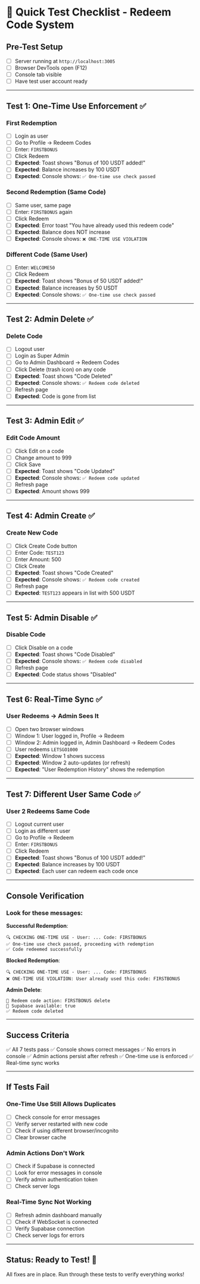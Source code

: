 # 🧪 Quick Test Checklist - Redeem Code System

## Pre-Test Setup
- [ ] Server running at `http://localhost:3005`
- [ ] Browser DevTools open (F12)
- [ ] Console tab visible
- [ ] Have test user account ready

---

## Test 1: One-Time Use Enforcement ✅

### First Redemption
- [ ] Login as user
- [ ] Go to Profile → Redeem Codes
- [ ] Enter: `FIRSTBONUS`
- [ ] Click Redeem
- [ ] **Expected**: Toast shows "Bonus of 100 USDT added!"
- [ ] **Expected**: Balance increases by 100 USDT
- [ ] **Expected**: Console shows: `✅ One-time use check passed`

### Second Redemption (Same Code)
- [ ] Same user, same page
- [ ] Enter: `FIRSTBONUS` again
- [ ] Click Redeem
- [ ] **Expected**: Error toast "You have already used this redeem code"
- [ ] **Expected**: Balance does NOT increase
- [ ] **Expected**: Console shows: `❌ ONE-TIME USE VIOLATION`

### Different Code (Same User)
- [ ] Enter: `WELCOME50`
- [ ] Click Redeem
- [ ] **Expected**: Toast shows "Bonus of 50 USDT added!"
- [ ] **Expected**: Balance increases by 50 USDT
- [ ] **Expected**: Console shows: `✅ One-time use check passed`

---

## Test 2: Admin Delete ✅

### Delete Code
- [ ] Logout user
- [ ] Login as Super Admin
- [ ] Go to Admin Dashboard → Redeem Codes
- [ ] Click Delete (trash icon) on any code
- [ ] **Expected**: Toast shows "Code Deleted"
- [ ] **Expected**: Console shows: `✅ Redeem code deleted`
- [ ] Refresh page
- [ ] **Expected**: Code is gone from list

---

## Test 3: Admin Edit ✅

### Edit Code Amount
- [ ] Click Edit on a code
- [ ] Change amount to 999
- [ ] Click Save
- [ ] **Expected**: Toast shows "Code Updated"
- [ ] **Expected**: Console shows: `✅ Redeem code updated`
- [ ] Refresh page
- [ ] **Expected**: Amount shows 999

---

## Test 4: Admin Create ✅

### Create New Code
- [ ] Click Create Code button
- [ ] Enter Code: `TEST123`
- [ ] Enter Amount: 500
- [ ] Click Create
- [ ] **Expected**: Toast shows "Code Created"
- [ ] **Expected**: Console shows: `✅ Redeem code created`
- [ ] Refresh page
- [ ] **Expected**: `TEST123` appears in list with 500 USDT

---

## Test 5: Admin Disable ✅

### Disable Code
- [ ] Click Disable on a code
- [ ] **Expected**: Toast shows "Code Disabled"
- [ ] **Expected**: Console shows: `✅ Redeem code disabled`
- [ ] Refresh page
- [ ] **Expected**: Code status shows "Disabled"

---

## Test 6: Real-Time Sync ✅

### User Redeems → Admin Sees It
- [ ] Open two browser windows
- [ ] Window 1: User logged in, Profile → Redeem
- [ ] Window 2: Admin logged in, Admin Dashboard → Redeem Codes
- [ ] User redeems `LETSGO1000`
- [ ] **Expected**: Window 1 shows success
- [ ] **Expected**: Window 2 auto-updates (or refresh)
- [ ] **Expected**: "User Redemption History" shows the redemption

---

## Test 7: Different User Same Code ✅

### User 2 Redeems Same Code
- [ ] Logout current user
- [ ] Login as different user
- [ ] Go to Profile → Redeem
- [ ] Enter: `FIRSTBONUS`
- [ ] Click Redeem
- [ ] **Expected**: Toast shows "Bonus of 100 USDT added!"
- [ ] **Expected**: Balance increases by 100 USDT
- [ ] **Expected**: Each user can redeem each code once

---

## Console Verification

### Look for these messages:

**Successful Redemption**:
```
🔍 CHECKING ONE-TIME USE - User: ... Code: FIRSTBONUS
✅ One-time use check passed, proceeding with redemption
✅ Code redeemed successfully
```

**Blocked Redemption**:
```
🔍 CHECKING ONE-TIME USE - User: ... Code: FIRSTBONUS
❌ ONE-TIME USE VIOLATION: User already used this code: FIRSTBONUS
```

**Admin Delete**:
```
🎁 Redeem code action: FIRSTBONUS delete
🎁 Supabase available: true
✅ Redeem code deleted
```

---

## Success Criteria

✅ All 7 tests pass
✅ Console shows correct messages
✅ No errors in console
✅ Admin actions persist after refresh
✅ One-time use is enforced
✅ Real-time sync works

---

## If Tests Fail

### One-Time Use Still Allows Duplicates
- [ ] Check console for error messages
- [ ] Verify server restarted with new code
- [ ] Check if using different browser/incognito
- [ ] Clear browser cache

### Admin Actions Don't Work
- [ ] Check if Supabase is connected
- [ ] Look for error messages in console
- [ ] Verify admin authentication token
- [ ] Check server logs

### Real-Time Sync Not Working
- [ ] Refresh admin dashboard manually
- [ ] Check if WebSocket is connected
- [ ] Verify Supabase connection
- [ ] Check server logs for errors

---

## Status: Ready to Test! 🚀

All fixes are in place. Run through these tests to verify everything works!

